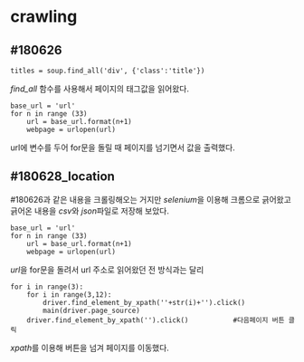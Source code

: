 # crawling
#180626
-
~~~
titles = soup.find_all('div', {'class':'title'})
~~~ 
*find_all* 함수를 사용해서 페이지의 태그값을 읽어왔다.  
~~~
base_url = 'url'  
for n in range (33)   
    url = base_url.format(n+1)   
    webpage = urlopen(url)   
~~~
url에 변수를 두어 for문을 돌릴 때 페이지를 넘기면서 값을 출력했다.   

#180628_location
-
#180626과 같은 내용을 크롤링해오는 거지만 *selenium*을 이용해 크롬으로 긁어왔고  
긁어온 내용을 *csv*와 *json*파일로 저장해 보았다.   

~~~
base_url = 'url'  
for n in range (33)   
    url = base_url.format(n+1)   
    webpage = urlopen(url)   
~~~
*url*을 for문을 돌려서 url 주소로 읽어왔던 전 방식과는 달리   

~~~
for i in range(3):                                                           
    for i in range(3,12):
        driver.find_element_by_xpath(''+str(i)+'').click() 
        main(driver.page_source)
    driver.find_element_by_xpath('').click()           #다음페이지 버튼 클릭
~~~
*xpath*를 이용해 버튼을 넘겨 페이지를 이동했다.
